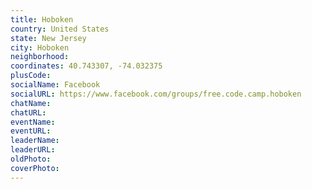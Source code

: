 ```yaml
---
title: Hoboken
country: United States
state: New Jersey
city: Hoboken
neighborhood: 
coordinates: 40.743307, -74.032375
plusCode:
socialName: Facebook
socialURL: https://www.facebook.com/groups/free.code.camp.hoboken
chatName:
chatURL:
eventName:
eventURL:
leaderName:
leaderURL:
oldPhoto: 
coverPhoto:
---
```

